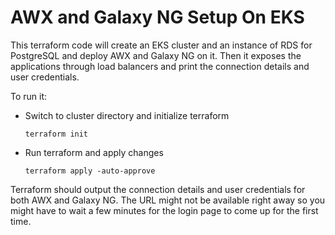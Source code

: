 # AWX and Galaxy NG Setup On EKS

This terraform code will create an EKS cluster and an instance of RDS for PostgreSQL and deploy AWX and Galaxy NG on it. Then it exposes the applications through load balancers and print the connection details and user credentials.

To run it:

* Switch to cluster directory and initialize terraform    
    ```
    terraform init
    ```

* Run terraform and apply changes
    ```
    terraform apply -auto-approve
    ```

Terraform should output the connection details and user credentials for both AWX and Galaxy NG. The URL might not be available right away so you might have to wait a few minutes for the login page to come up for the first time.